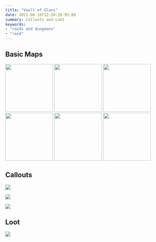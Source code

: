 ```yaml
---
title: "Vault of Glass"
date: 2021-06-16T12:20:28-05:00
summary: Callouts and Loot
keywords:
- "raids and dungeons"
- "raid"
---
```


## Basic Maps

<a target="_blank" href="/vault-of-glass/encounter-1.webp"><img src="/vault-of-glass/encounter-1.webp" width="150"></a>
<a target="_blank" href="/vault-of-glass/encounter-2.webp"><img src="/vault-of-glass/encounter-2.webp" width="150"></a>
<a target="_blank" href="/vault-of-glass/encounter-3.webp"><img src="/vault-of-glass/encounter-3.webp" width="150"></a>
<a target="_blank" href="/vault-of-glass/encounter-3--gorgon.webp"><img src="/vault-of-glass/encounter-3--gorgon.webp" width="150"></a>
<a target="_blank" href="/vault-of-glass/encounter-4.webp"><img src="/vault-of-glass/encounter-4.webp" width="150"></a>
<a target="_blank" href="/vault-of-glass/encounter-5.webp"><img src="/vault-of-glass/encounter-5.webp" width="150"></a>

## Callouts

![](/vault-of-glass/oracle-callouts-and-challenge.png)

![](/vault-of-glass/gorgons.png)

![](/vault-of-glass/atheon-callouts.png)

## Loot

![](/vault-of-glass/loot-table.png)
